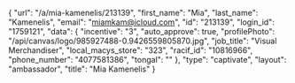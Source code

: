 {
    "url": "\/a\/mia-kamenelis\/213139",
    "first_name": "Mia",
    "last_name": "Kamenelis",
    "email": "miamkam@icloud.com",
    "id": "213139",
    "login_id": "1759121",
    "data": {
        "incentive": "3",
        "auto_approve": true,
        "profilePhoto": "\/api\/canvas\/logo\/985927488-0.9426559805870.jpg",
        "job_title": "Visual Merchandiser",
        "local_macys_store": "323",
        "racif_id": "10816966",
        "phone_number": "4077581386",
        "tongal": ""
    },
    "type": "captivate",
    "layout": "ambassador",
    "title": "Mia Kamenelis"
}